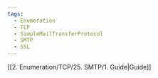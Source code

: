 ```yaml
---
tags:
  - Enumeration
  - TCP
  - SimpleMailTransferProtocol
  - SMTP
  - SSL
---
```


[[2. Enumeration/TCP/25. SMTP/1. Guide|Guide]]
